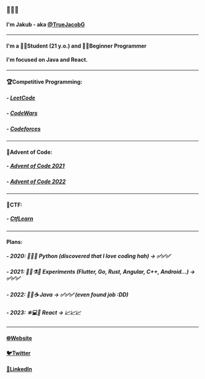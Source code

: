 ### 👋👋👋
#### I'm Jakub - aka [@TrueJacobG][twitter]

---

#### I'm a 👨‍🎓Student (21 y.o.) and 👨‍💻Beginner Programmer
#### I'm focused on Java and React.

---

#### 🏆Competitive Programming:
##### - [LeetCode][leetcode-website]
##### - [CodeWars][codewars-website]
##### - [Codeforces][codeforces-website]

---

#### 📅Advent of Code:
##### - [Advent of Code 2021][advent-of-code2021]
##### - [Advent of Code 2022][advent-of-code2022]

---

#### 🚩CTF:
##### - [CtfLearn][ctflearn-website]

---

#### Plans:
##### - 2020: 🐍🐍🐍 Python (discovered that I love coding hah) -> ✅✅✅
##### - 2021: 👨‍🔬⚗️🔬 Experiments (Flutter, Go, Rust, Angular, C++, Android...) -> ✅✅✅
##### - 2022: 🤖🧠☕ Java -> ✅✅✅ (even found job :DD)
##### - 2023: ⚛️💻🎨 React -> 📈📈📈

---

#### [🌐Website][website]
#### [🐦Twitter][twitter]
#### [👤LinkedIn][linkedin]

[website]: https://truejacobg.github.io/WEB/
[twitter]: https://twitter.com/TrueJacobG
[codeforces-website]: https://codeforces.com/profile/TrueJacobG
[leetcode-website]: https://leetcode.com/TrueJacobG/
[codewars-website]: https://www.codewars.com/users/TrueJacobG
[ctflearn-website]: https://ctflearn.com/user/TrueJacobG
[advent-of-code2021]: https://github.com/TrueJacobG/ADVENT-OF-CODE-2021
[advent-of-code2022]: https://github.com/TrueJacobG/advent-of-code-2022
[linkedin]: https://www.linkedin.com/in/jakub-gradzewicz-4b305a225/?locale=en_US
